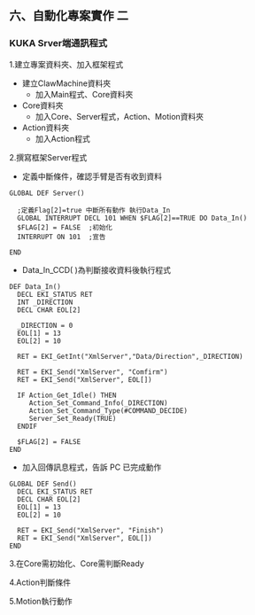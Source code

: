 ## 六、自動化專案實作 二
### KUKA Srver端通訊程式

1.建立專案資料夾、加入框架程式
- 建立ClawMachine資料夾
	- 加入Main程式、Core資料夾
- Core資料夾
	- 加入Core、Server程式，Action、Motion資料夾
- Action資料夾
	- 加入Action程式

2.撰寫框架Server程式
  - 定義中斷條件，確認手臂是否有收到資料
 ```
GLOBAL DEF Server()  
   
   ;定義Flag[2]=true 中斷所有動作 執行Data_In
   GLOBAL INTERRUPT DECL 101 WHEN $FLAG[2]==TRUE DO Data_In()
   $FLAG[2] = FALSE  ;初始化
   INTERRUPT ON 101  ;宣告
  
END
```
- Data_In_CCD( )為判斷接收資料後執行程式
 ```
DEF Data_In()  
   DECL EKI_STATUS RET  
   INT _DIRECTION  
   DECL CHAR EOL[2]  
  
   _DIRECTION = 0  
   EOL[1] = 13  
   EOL[2] = 10  
  
   RET = EKI_GetInt("XmlServer","Data/Direction",_DIRECTION)  
  
   RET = EKI_Send("XmlServer", "Comfirm")  
   RET = EKI_Send("XmlServer", EOL[])  
  
   IF Action_Get_Idle() THEN  
      Action_Set_Command_Info(_DIRECTION)  
      Action_Set_Command_Type(#COMMAND_DECIDE)  
      Server_Set_Ready(TRUE)  
   ENDIF  
  
   $FLAG[2] = FALSE  
END
```
- 加入回傳訊息程式，告訴 PC 已完成動作
 ```
GLOBAL DEF Send()  
   DECL EKI_STATUS RET  
   DECL CHAR EOL[2]  
   EOL[1] = 13  
   EOL[2] = 10  

   RET = EKI_Send("XmlServer", "Finish")  
   RET = EKI_Send("XmlServer", EOL[])  
END
```
3.在Core需初始化、Core需判斷Ready

4.Action判斷條件

5.Motion執行動作
<!--stackedit_data:
eyJoaXN0b3J5IjpbNTExMzMwOTcxLC0xMDUwMTAwMTUzLC05MD
EyODA4MjcsMTk3NjkzMTkyOCwtMjAzMzc0Nzc0NywtMTk4MTQ5
ODk5NV19
-->
